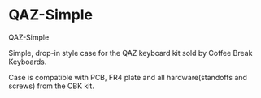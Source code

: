 # QAZ-Simple
 QAZ-Simple

Simple, drop-in style case for the QAZ keyboard kit sold by Coffee Break Keyboards.

Case is compatible with PCB, FR4 plate and all hardware(standoffs and screws) from the CBK kit.